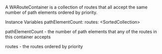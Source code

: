 A WARouteContainer is a collection of routes that all accept the same number of path elements ordered by priority.

Instance Variables
	pathElementCount:		<Integer>
	routes:		<SortedCollection<WARoute>>

pathElementCount
	- the number of path elements that any of the routes in this container accepts

routes
	- the routes ordered by priority
